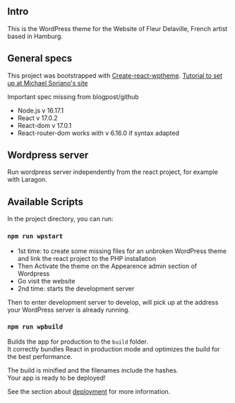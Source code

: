 ## Intro
This is the WordPress theme for the Website of Fleur Delaville, French artist based in Hamburg.

## General specs
This project was bootstrapped with [Create-react-wptheme](https://github.com/devloco/create-react-wptheme).
 [Tutorial to set up at Michael Soriano's site](https://michaelsoriano.com/wordpress-theme-react-part-1-setup/)

 Important spec missing from blogpost/github
 - Node.js v 16.17.1
 - React v 17.0.2
 - React-dom v 17.0.1
 - React-router-dom works with v 6.16.0 if syntax adapted

## Wordpress server
 Run wordpress server independently from the react project, for example with Laragon.

## Available Scripts

In the project directory, you can run:

### `npm run wpstart`

- 1st time: to create some missing files for an unbroken WordPress theme and link the react project to the PHP installation
- Then Activate the theme on the Appearence admin section of Wordpress
- Go visit the website
- 2nd time: starts the development server

Then to enter development server to develop, will pick up at the address your WordPress server is already running.

### `npm run wpbuild`

Builds the app for production to the `build` folder.<br />
It correctly bundles React in production mode and optimizes the build for the best performance.

The build is minified and the filenames include the hashes.<br />
Your app is ready to be deployed!

See the section about [deployment](https://facebook.github.io/create-react-app/docs/deployment) for more information.

